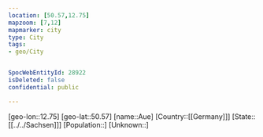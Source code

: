```yaml
---
location: [50.57,12.75]
mapzoom: [7,12] 
mapmarker: city 
type: City
tags:
- geo/City


SpocWebEntityId: 28922
isDeleted: false
confidential: public

---
```

[geo-lon::12.75]
[geo-lat::50.57]
[name::Aue]
[Country::[[Germany]]]
[State::[[../../Sachsen]]]
[Population::]
[Unknown::]

